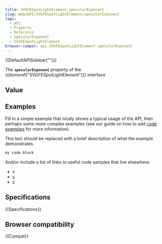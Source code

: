 ```yaml
---
title: SVGFESpotLightElement.specularExponent
slug: Web/API/SVGFESpotLightElement/specularExponent
tags:
  - API
  - Property
  - Reference
  - specularExponent
  - SVGFESpotLightElement
browser-compat: api.SVGFESpotLightElement.specularExponent
---
```

{{DefaultAPISidebar("")}}

The **`specularExponent`** property of the {{domxref("SVGFESpotLightElement")}} interface 

## Value



## Examples

Fill in a simple example that nicely shows a typical usage of the API, then perhaps some more complex examples (see our guide on how to add [code examples](/en-US/docs/MDN/Contribute/Structures/Code_examples) for more information).

This text should be replaced with a brief description of what the example demonstrates.

```js
my code block
```

And/or include a list of links to useful code samples that live elsewhere:

*   x
*   y
*   z

## Specifications

{{Specifications}}

## Browser compatibility

{{Compat}}


